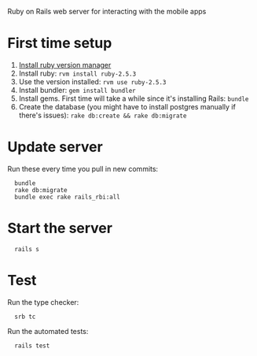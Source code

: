 Ruby on Rails web server for interacting with the mobile apps

# First time setup

1. [Install ruby version manager](https://rvm.io/rvm/install)
2. Install ruby: `rvm install ruby-2.5.3`
3. Use the version installed: `rvm use ruby-2.5.3`
4. Install bundler: `gem install bundler`
5. Install gems. First time will take a while since it's installing Rails: `bundle`
6. Create the database (you might have to install postgres manually if there's issues): `rake db:create && rake db:migrate`

# Update server

Run these every time you pull in new commits:

```
  bundle
  rake db:migrate
  bundle exec rake rails_rbi:all
```

# Start the server

```
  rails s
```

# Test

Run the type checker:
```
  srb tc
```

Run the automated tests:
```
  rails test
```
